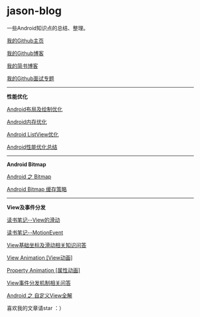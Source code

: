# jason-blog
一些Android知识点的总结、整理。


[我的Github主页](https://github.com/jasonLYF)

[我的Github博客](https://github.com/jasonLYF/jason-blog)

[我的简书博客](http://www.jianshu.com/u/c1b4a5542220)

[我的Github面试专题](https://github.com/jasonLYF/ShareInterview)

------

**性能优化**

[Android布局及绘制优化](https://github.com/jasonLYF/jason-blog/blob/master/android%E4%BC%98%E5%8C%96%E7%AF%87%E4%B8%80%E5%B8%83%E5%B1%80%E5%8F%8A%E7%BB%98%E5%88%B6%E4%BC%98%E5%8C%96.md)

[Android内存优化](https://github.com/jasonLYF/jason-blog/blob/master/android%E4%BC%98%E5%8C%96%E7%AF%87%E4%BA%8C%E5%86%85%E5%AD%98%E4%BC%98%E5%8C%96.md)

[Android ListView优化](https://github.com/jasonLYF/jason-blog/blob/master/android%E4%BC%98%E5%8C%96%E7%AF%87%E4%B8%89ListView%E4%BC%98%E5%8C%96.md)

[Android性能优化总结](https://github.com/jasonLYF/jason-blog/blob/master/android%E4%BC%98%E5%8C%96%E7%AF%87%E5%9B%9B%E6%80%A7%E8%83%BD%E4%BC%98%E5%8C%96%E6%80%BB%E7%BB%93.md)

------

**Android Bitmap**

[Android 之 Bitmap](http://www.jianshu.com/p/98c88f9ceafa)

[Android Bitmap 缓存策略](http://www.jianshu.com/p/635fceca82d3)

------

**View及事件分发**

[读书笔记--View的滑动](http://www.jianshu.com/p/2b48551d5319)

[读书笔记--MotionEvent](http://www.jianshu.com/p/48c3323f334f)

[View基础坐标及滑动相关知识问答](https://github.com/jasonLYF/jason-blog/blob/master/View%E5%9F%BA%E7%A1%80%E5%9D%90%E6%A0%87%E5%8F%8A%E6%BB%91%E5%8A%A8%E7%9B%B8%E5%85%B3%E7%9F%A5%E8%AF%86%E9%97%AE%E7%AD%94.md)

[View Animation [View动画]](https://github.com/jasonLYF/jason-blog/blob/master/View%20Animation%20%5BView%E5%8A%A8%E7%94%BB%5D.md)

[Property Animation [属性动画]](https://github.com/jasonLYF/jason-blog/blob/master/Property%20Animation%20%5B%E5%B1%9E%E6%80%A7%E5%8A%A8%E7%94%BB%5D.md)

[View事件分发机制相关问答](https://github.com/jasonLYF/jason-blog/blob/master/View%E4%BA%8B%E4%BB%B6%E5%88%86%E5%8F%91%E6%9C%BA%E5%88%B6%E7%9B%B8%E5%85%B3%E9%97%AE%E7%AD%94.md)

[Android 之 自定义View全解](http://www.jianshu.com/p/7468e038825a)



喜欢我的文章请star ：）
